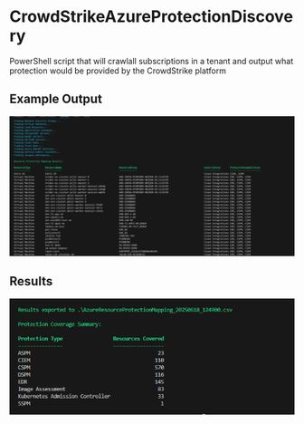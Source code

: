 # CrowdStrikeAzureProtectionDiscovery
PowerShell script that will crawlall subscriptions in a tenant and output what protection would be provided by the CrowdStrike platform

## Example Output

![alt text](images/output.png)

## Results
![alt text](images/results.png)
